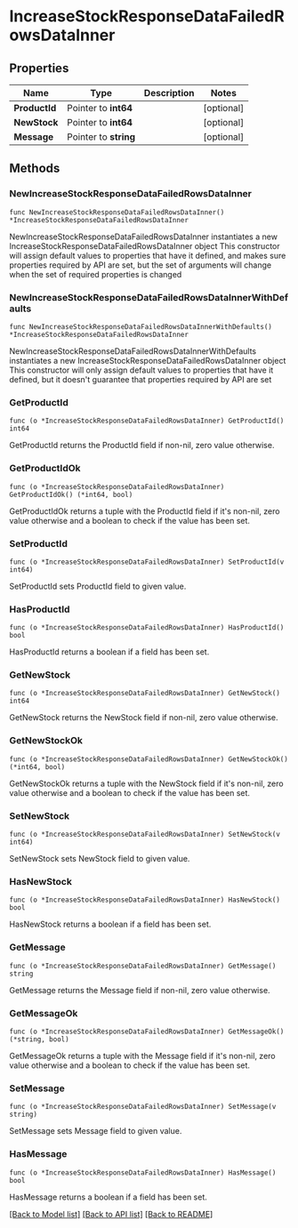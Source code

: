 # IncreaseStockResponseDataFailedRowsDataInner

## Properties

Name | Type | Description | Notes
------------ | ------------- | ------------- | -------------
**ProductId** | Pointer to **int64** |  | [optional] 
**NewStock** | Pointer to **int64** |  | [optional] 
**Message** | Pointer to **string** |  | [optional] 

## Methods

### NewIncreaseStockResponseDataFailedRowsDataInner

`func NewIncreaseStockResponseDataFailedRowsDataInner() *IncreaseStockResponseDataFailedRowsDataInner`

NewIncreaseStockResponseDataFailedRowsDataInner instantiates a new IncreaseStockResponseDataFailedRowsDataInner object
This constructor will assign default values to properties that have it defined,
and makes sure properties required by API are set, but the set of arguments
will change when the set of required properties is changed

### NewIncreaseStockResponseDataFailedRowsDataInnerWithDefaults

`func NewIncreaseStockResponseDataFailedRowsDataInnerWithDefaults() *IncreaseStockResponseDataFailedRowsDataInner`

NewIncreaseStockResponseDataFailedRowsDataInnerWithDefaults instantiates a new IncreaseStockResponseDataFailedRowsDataInner object
This constructor will only assign default values to properties that have it defined,
but it doesn't guarantee that properties required by API are set

### GetProductId

`func (o *IncreaseStockResponseDataFailedRowsDataInner) GetProductId() int64`

GetProductId returns the ProductId field if non-nil, zero value otherwise.

### GetProductIdOk

`func (o *IncreaseStockResponseDataFailedRowsDataInner) GetProductIdOk() (*int64, bool)`

GetProductIdOk returns a tuple with the ProductId field if it's non-nil, zero value otherwise
and a boolean to check if the value has been set.

### SetProductId

`func (o *IncreaseStockResponseDataFailedRowsDataInner) SetProductId(v int64)`

SetProductId sets ProductId field to given value.

### HasProductId

`func (o *IncreaseStockResponseDataFailedRowsDataInner) HasProductId() bool`

HasProductId returns a boolean if a field has been set.

### GetNewStock

`func (o *IncreaseStockResponseDataFailedRowsDataInner) GetNewStock() int64`

GetNewStock returns the NewStock field if non-nil, zero value otherwise.

### GetNewStockOk

`func (o *IncreaseStockResponseDataFailedRowsDataInner) GetNewStockOk() (*int64, bool)`

GetNewStockOk returns a tuple with the NewStock field if it's non-nil, zero value otherwise
and a boolean to check if the value has been set.

### SetNewStock

`func (o *IncreaseStockResponseDataFailedRowsDataInner) SetNewStock(v int64)`

SetNewStock sets NewStock field to given value.

### HasNewStock

`func (o *IncreaseStockResponseDataFailedRowsDataInner) HasNewStock() bool`

HasNewStock returns a boolean if a field has been set.

### GetMessage

`func (o *IncreaseStockResponseDataFailedRowsDataInner) GetMessage() string`

GetMessage returns the Message field if non-nil, zero value otherwise.

### GetMessageOk

`func (o *IncreaseStockResponseDataFailedRowsDataInner) GetMessageOk() (*string, bool)`

GetMessageOk returns a tuple with the Message field if it's non-nil, zero value otherwise
and a boolean to check if the value has been set.

### SetMessage

`func (o *IncreaseStockResponseDataFailedRowsDataInner) SetMessage(v string)`

SetMessage sets Message field to given value.

### HasMessage

`func (o *IncreaseStockResponseDataFailedRowsDataInner) HasMessage() bool`

HasMessage returns a boolean if a field has been set.


[[Back to Model list]](../README.md#documentation-for-models) [[Back to API list]](../README.md#documentation-for-api-endpoints) [[Back to README]](../README.md)


